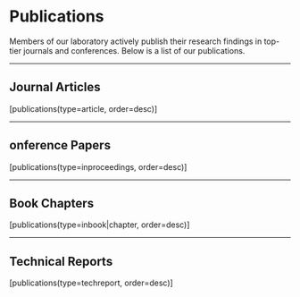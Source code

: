 # Publications

Members of our laboratory actively publish their research findings in top-tier journals and conferences. Below is a list of our publications.

---

## Journal Articles

[publications(type=article, order=desc)]

---

## onference Papers

[publications(type=inproceedings, order=desc)]

---

## Book Chapters

[publications(type=inbook|chapter, order=desc)]

---

## Technical Reports

[publications(type=techreport, order=desc)]
